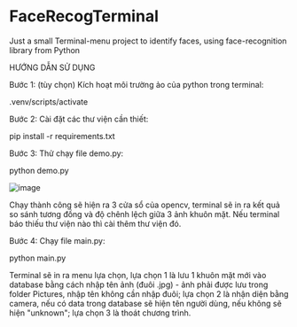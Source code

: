 # FaceRecogTerminal
Just a small Terminal-menu project to identify faces, using face-recognition library from Python

HƯỚNG DẪN SỬ DỤNG

Bước 1: (tùy chọn) Kích hoạt môi trường ảo của python trong terminal:

.venv/scripts/activate


Bước 2: Cài đặt các thư viện cần thiết:

pip install -r requirements.txt


Bước 3: Thử chạy file demo.py:

python demo.py
  
![image](https://user-images.githubusercontent.com/55906223/140608888-90d73710-2f37-4ae7-be5e-00a3c7a661ae.png)


Chạy thành công sẽ hiện ra 3 cửa sổ của opencv, terminal sẽ in ra kết quả so sánh tương đồng và độ chênh lệch giữa 3 ảnh khuôn mặt. Nếu terminal báo thiếu thư viện nào thì cài thêm thư viện đó.


Bước 4: Chạy file main.py:

python main.py

Terminal sẽ in ra menu lựa chọn, lựa chọn 1 là lưu 1 khuôn mặt mới vào database bằng cách nhập tên ảnh (đuôi .jpg) - ảnh phải được lưu trong folder Pictures, nhập tên không cần nhập đuôi; lựa chọn 2 là nhận diện bằng camera, nếu có data trong database sẽ hiện tên người dùng, nếu không sẽ hiện "unknown"; lựa chọn 3 là thoát chương trình.

